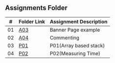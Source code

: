 ##  Assignments Folder

|   #   | Folder Link | Assignment Description |
| :---: | ----------- | ---------------------- |
|   01  |[A03](https://github.com/A-SH4W/3013-Algorithms-Shaw/tree/main/Assignments/Banner%20Page)             |    Banner Page example               |
|   02  |[A04](https://github.com/A-SH4W/3013-Algorithms-Shaw/blob/main/Assignments/A04/main.cpp)             |    Commenting                |
|   03  |[P01](https://github.com/A-SH4W/3013-Algorithms-Shaw/tree/main/Assignments/P01)             |    P01(Array based stack)               |
|   04  |[P02](https://github.com/A-SH4W/3013-Algorithms-Shaw/tree/main/Assignments/P02)             |    P02(Measuring Time)               |
